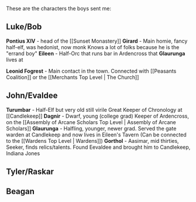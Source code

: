 These are the characters the boys sent me:

## Luke/Bob
**Pontius XIV** - head of the [[Sunset Monastery]]
 **Girard** - Main homie, fancy half-elf, was hedonist, now monk
Knows a lot of folks because he is the "errand boy"
**Eileen** - Half-Orc that runs bar in Ardencross that **Glaurunga** lives at

**Leonid Fogrest** - Main contact in the town. Connected with [[Peasants Coalition]] or the [[Merchants Top Level | The Church]]


## John/Evaldee
**Turumbar** - Half-Elf but very old still virile Great Keeper of Chronology at [[Candlekeep]]
**Dagnir** - Dwarf, young (college grad) Keeper of Ardencross, on the [[Assembly of Arcane Scholars Top Level | Assembly of Arcane Scholars]] 
**Glaurunga** - Halfling, younger, newer grad. Served the gate warden at Candlekeep and now lives in Eileen's Tavern (Can be connected to the [[Wardens Top Level | Wardens]])
**Gorthol** - Aasimar, mid thirties, Seeker, finds relics/talents. Found Eevaldee and brought him to Candlekeep, Indiana Jones


## Tyler/Raskar




## Beagan
